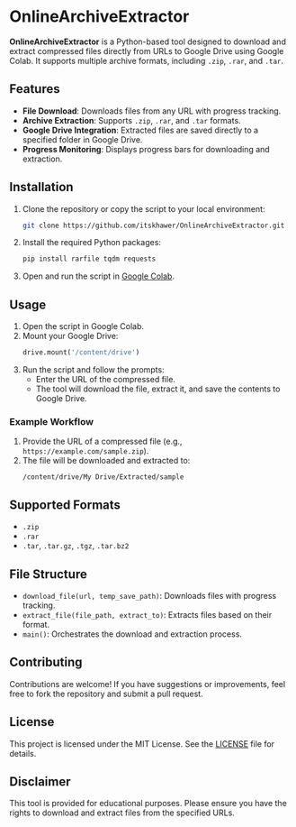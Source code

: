 # OnlineArchiveExtractor

**OnlineArchiveExtractor** is a Python-based tool designed to download and extract compressed files directly from URLs to Google Drive using Google Colab. It supports multiple archive formats, including `.zip`, `.rar`, and `.tar`.

## Features

- **File Download**: Downloads files from any URL with progress tracking.
- **Archive Extraction**: Supports `.zip`, `.rar`, and `.tar` formats.
- **Google Drive Integration**: Extracted files are saved directly to a specified folder in Google Drive.
- **Progress Monitoring**: Displays progress bars for downloading and extraction.

## Installation

1. Clone the repository or copy the script to your local environment:
   ```bash
   git clone https://github.com/itskhawer/OnlineArchiveExtractor.git
   ```

2. Install the required Python packages:
   ```bash
   pip install rarfile tqdm requests
   ```

3. Open and run the script in [Google Colab](https://colab.research.google.com/).

## Usage

1. Open the script in Google Colab.
2. Mount your Google Drive:
   ```python
   drive.mount('/content/drive')
   ```
3. Run the script and follow the prompts:
   - Enter the URL of the compressed file.
   - The tool will download the file, extract it, and save the contents to Google Drive.

### Example Workflow

1. Provide the URL of a compressed file (e.g., `https://example.com/sample.zip`).
2. The file will be downloaded and extracted to:
   ```
   /content/drive/My Drive/Extracted/sample
   ```

## Supported Formats

- `.zip`
- `.rar`
- `.tar`, `.tar.gz`, `.tgz`, `.tar.bz2`

## File Structure

- `download_file(url, temp_save_path)`: Downloads files with progress tracking.
- `extract_file(file_path, extract_to)`: Extracts files based on their format.
- `main()`: Orchestrates the download and extraction process.

## Contributing

Contributions are welcome! If you have suggestions or improvements, feel free to fork the repository and submit a pull request.

## License

This project is licensed under the MIT License. See the [LICENSE](LICENSE) file for details.

## Disclaimer

This tool is provided for educational purposes. Please ensure you have the rights to download and extract files from the specified URLs.

